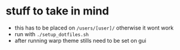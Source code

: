 # stuff to take in mind
- this has to be placed on `/users/[user]/` otherwise it wont work
- run with `./setup_dotfiles.sh`
- after running warp theme stills need to be set on gui